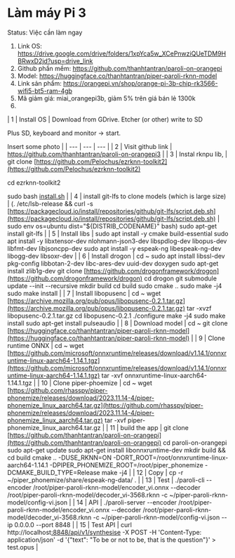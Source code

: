 # Làm máy Pi 3

Status: Việc cần làm ngay

1. Link OS: https://drive.google.com/drive/folders/1xpYca5w_XCePnwziQUeTDM9HBRwxD2jd?usp=drive_link
2. Github phần mềm: https://github.com/thanhtantran/paroli-on-orangepi
3. Model: https://huggingface.co/thanhtantran/piper-paroli-rknn-model
4. Link sản phẩm: https://orangepi.vn/shop/orange-pi-3b-chip-rk3566-wifi5-bt5-ram-4gb
5. Mã giảm giá: miai_orangepi3b, giảm 5% trên giá bán lẻ 1300k
6. 

| 1 | Install OS | Download from GDrive. Etcher (or other) write to SD

Plus SD, keyboard and monitor → start.

Insert some photo |
| --- | --- | --- |
| 2 | Visit github link | https://github.com/thanhtantran/paroli-on-orangepi3 |
| 3 | Instal rknpu lib, | git clone [https://github.com/Pelochus/ezrknn-toolkit2](https://github.com/Pelochus/ezrknn-toolkit2)

cd ezrknn-toolkit2

sudo bash [install.sh](http://install.sh/) |
| 4 | install git-lfs to clone models (which is large size)
 | (. /etc/lsb-release && curl -s [https://packagecloud.io/install/repositories/github/git-lfs/script.deb.sh](https://packagecloud.io/install/repositories/github/git-lfs/script.deb.sh) | sudo env os=ubuntu dist="${DISTRIB_CODENAME}" bash)
sudo apt-get install git-lfs |
| 5 | Install libs | sudo apt install -y cmake build-essential
sudo apt install -y libxtensor-dev nlohmann-json3-dev libspdlog-dev libopus-dev libfmt-dev libjsoncpp-dev
sudo apt install -y espeak-ng libespeak-ng-dev libogg-dev libsoxr-dev |
| 6 | Install drogon | cd ~
sudo apt install libssl-dev pkg-config libbotan-2-dev libc-ares-dev uuid-dev doxygen
sudo apt-get install zlib1g-dev
git clone [https://github.com/drogonframework/drogon](https://github.com/drogonframework/drogon)
cd drogon
git submodule update --init --recursive
mkdir build
cd build
sudo cmake ..
sudo make -j4
sudo make install |
| 7 | Install libopusenc | cd ~
wget [https://archive.mozilla.org/pub/opus/libopusenc-0.2.1.tar.gz](https://archive.mozilla.org/pub/opus/libopusenc-0.2.1.tar.gz)
tar -xvzf libopusenc-0.2.1.tar.gz
cd libopusenc-0.2.1
./configure
make -j4
sudo make install
sudo apt-get install pulseaudio |
| 8 | Download model | cd ~
git clone [https://huggingface.co/thanhtantran/piper-paroli-rknn-model](https://huggingface.co/thanhtantran/piper-paroli-rknn-model) |
| 9 | Clone runtime ONNX | cd ~
wget [https://github.com/microsoft/onnxruntime/releases/download/v1.14.1/onnxruntime-linux-aarch64-1.14.1.tgz](https://github.com/microsoft/onnxruntime/releases/download/v1.14.1/onnxruntime-linux-aarch64-1.14.1.tgz)
tar -xvf onnxruntime-linux-aarch64-1.14.1.tgz |
| 10 | Clone piper-phoemize | cd ~
wget [https://github.com/rhasspy/piper-phonemize/releases/download/2023.11.14-4/piper-phonemize_linux_aarch64.tar.gz](https://github.com/rhasspy/piper-phonemize/releases/download/2023.11.14-4/piper-phonemize_linux_aarch64.tar.gz)
tar -xvf piper-phonemize_linux_aarch64.tar.gz |
| 11 | build the app | git clone [https://github.com/thanhtantran/paroli-on-orangepi](https://github.com/thanhtantran/paroli-on-orangepi)
cd paroli-on-orangepi
sudo apt-get update
sudo apt-get install libonnxruntime-dev
mkdir build && cd build
cmake .. -DUSE_RKNN=ON -DORT_ROOT=/root/onnxruntime-linux-aarch64-1.14.1 -DPIPER_PHONEMIZE_ROOT=/root/piper_phonemize -DCMAKE_BUILD_TYPE=Release
make -j4 |
| 12 | Copy | cp -r ~/piper_phonemize/share/espeak-ng-data/ . |
| 13 | Test | ./paroli-cli --encoder /root/piper-paroli-rknn-model/encoder_vi.onnx --decoder /root/piper-paroli-rknn-model/decoder_vi-3568.rknn -c ~/piper-paroli-rknn-model/config-vi.json |
| 14 | API  | ./paroli-server --encoder /root/piper-paroli-rknn-model/encoder_vi.onnx --decoder /root/piper-paroli-rknn-model/decoder_vi-3568.rknn -c ~/piper-paroli-rknn-model/config-vi.json --ip 0.0.0.0 --port 8848 |
| 15 | Test API | curl http://localhost[:8848](http://192.168.68.139:8848/)[/api/v1/synthesise](http://your.server.address:8848/api/v1/synthesise) -X POST -H 'Content-Type: application/json' -d '{"text": "To be or not to be, that is the question"}' > test.opus |
